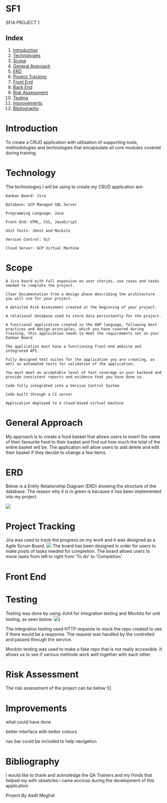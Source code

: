 # SF1





SFIA PROJECT 1	

## Index

1. [Introduction](#Introduction)
2. [Technologies](#Technologies)
3. [Scope](#Scope)
4. [General Approach](#General_Approach)  
5. [ERD](#ERD)
6. [Project Tracking](#Project_Tracking)
7. [Front End](#Front_End)
8. [Back End](#Back_End)
9. [Risk Assessment](#Risk_Assessment)
10. [Testing](#Testing)
11. [Improvements](#Improvements)
12. [Bibliography](#Bibliography)



# Introduction

To create a CRUD application with utilisation of supporting tools, methodologies and technologies that encapsulate all core modules covered during training.


# Technology 

The technologies I will be using to create my CRUD application are: 

    Kanban Board: Jira

    Database: GCP Managed SQL Server

    Programming Language: Java

    Front-End: HTML, CSS, JavaScript

    Unit Tests: JUnit and Mockito

    Version Control: Git

    Cloud Server: GCP Virtual Machine



# Scope

    A Jira board with full expansion on user stories, use cases and tasks needed to complete the project.

    Clear Documentation from a design phase describing the architecture you will use for your project.

    A detailed Risk Assessment created at the beginning of your project.

    A relational database used to store data persistently for the project.

    A functional application created in the OOP language, following best practices and design principles, which you have covered during training, this application needs to meet the requirements set on your Kanban Board

    The application must have a functioning front-end website and integrated API.

    Fully designed test suites for the application you are creating, as well as automated tests for validation of the application.

    You must meet an acceptable level of test coverage in your backend and provide consistent reports and evidence that you have done so.

    Code fully integrated into a Version Control System

    Code built through a CI server

    Application deployed to a cloud-based virtual machine

# General Approach

My approach is to create a food basket that allows users to insert the name of their favourite food to their basket and find out how much the total of the entire basket will be. The application will allow users to add delete and edit their basket if they decide to change a few items.

# ERD
Below is a Entity Relationship Diagram (ERD) showing the structure of the database. The reason why it is in green is because it has been implemented into my project


![](https://i.imgur.com/31p6ppE.png)

# Project Tracking

Jira was used to track the progress on my work and it was designed as a Agile Scrum Board.
![](https://i.imgur.com/jnL6h4P.jpg)
The board has been designed in order for users to make posts of tasks needed for completion. The board allows users to move tasks from left to right from 'To do' to 'Completion'.

# Front End



# Testing
Testing was done by using JUnit for integration testing and Mockito for unit testing, as seen below.
![](https://i.imgur.com/3efR3dR.png))

The integration testing used HTTP requests to mock the repo created to see if there would be a response. The request was handled by the controlled and passed through the service. 

Mockito testing was used to make a fake repo that is not really accessible. It allows us to see if various methods work well together with each other.

# Risk Assessment

The risk assessment of the project can be below
![] 


# Improvements

what could have done

better interface with better colours

nav bar could be included to help navigation


# Bibliography

I would like to thank and acknoledge the QA Trainers and my frinds that helped my with obsetcles i came accross during the development of this application

Project By Aadil Moghal
